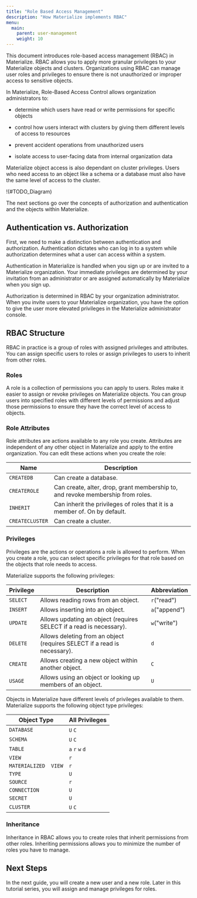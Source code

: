 ```yaml
---
title: "Role Based Access Management"
description: "How Materialize implements RBAC"
menu:
  main:
    parent: user-management
    weight: 10
---
```


This document introduces role-based access management (RBAC) in Materialize. RBAC allows you to apply more
granular privileges to your Materialize objects and clusters. Organizations
using RBAC can manage user roles and privileges to ensure there is not
unauthorized or improper access to sensitive objects.

In Materialize, Role-Based Access Control allows organization administrators to:

* determine which users have read or write permissions for specific objects

* control how users interact with clusters by giving them different levels of access to
resources

* prevent accident operations from unauthorized users

* isolate access to user-facing data from internal organization data

Materialize object access is also dependant on cluster privileges.
Users who need access to an object like a schema or a database must also have
the same level of access to the cluster.

!(#TODO_Diagram)

The next sections go over the concepts of authorization and authentication and
the objects within Materialize.

## Authentication vs. Authorization

First, we need to make a distinction between authentication and authorization.
Authentication dictates who can log in to a system while authorization
determines what a user can access within a system.

Authentication in Materialize is handled when you sign up or are invited to a
Materialize organization. Your immediate privileges are determined by your
invitation from an administrator or are assigned automatically by Materialize
when you sign up.

Authorization is determined in RBAC by your organization administrator. When you
invite users to your Materialize organization, you have the option to give the
user more elevated privileges in the Materialize administrator console.

## RBAC Structure

RBAC in practice is a group of roles with assigned privileges and attributes.
You can assign specific users to roles or assign privileges to users to inherit
from other roles.

### Roles

A role is a collection of permissions you can apply to users. Roles make it
easier to assign or revoke privileges on Materialize objects. You can group
users into specified roles with different levels of permissions and adjust those
permissions to ensure they have the correct level of access to objects.

### Role Attributes

Role attributes are actions available to any role you create. Attributes are
independent of any other object in Materialize and apply to the entire
organization. You can edit these actions when you create the role:

| Name            | Description                                                                     |
|-----------------|---------------------------------------------------------------------------------|
| `CREATEDB`      | Can create a database.                                                          |
| `CREATEROLE`    | Can create, alter, drop, grant membership to, and revoke membership from roles. |
| `INHERIT`       | Can inherit the privileges of roles that it is a member of. On by default.      |
| `CREATECLUSTER` | Can create a cluster.                                                           |

### Privileges

Privileges are the actions or operations a role is allowed to perform. When you
create a role, you can select specific privileges for that role based on the
objects that role needs to access.

Materialize supports the following privileges:

| Privilege | Description                                                              | Abbreviation  |
|-----------|--------------------------------------------------------------------------|---------------|
| `SELECT`  | Allows reading rows from an object.                                      | `r`("read")   |
| `INSERT`  | Allows inserting into an object.                                         | `a`("append") |
| `UPDATE`  | Allows updating an object (requires SELECT if a read is necessary).      | `w`("write")  |
| `DELETE`  | Allows deleting from an object (requires SELECT if a read is necessary). | `d`           |
| `CREATE`  | Allows creating a new object within another object.                      | `C`           |
| `USAGE`   | Allows using an object or looking up members of an object.               | `U`           |

Objects in Materialize have different levels of privileges available to them.
Materialize supports the following object type privileges:

| Object Type          | All Privileges |
|----------------------|----------------|
| `DATABASE`           | `U` `C`             |
| `SCHEMA`             | `U` `C`             |
| `TABLE`              | `a` `r` `w` `d`           |
| `VIEW`               | `r`              |
| `MATERIALIZED  VIEW` | `r`              |
| `TYPE`               | `U`              |
| `SOURCE`             | `r`              |
| `CONNECTION`         | `U`              |
| `SECRET`             | `U`              |
| `CLUSTER`            | `U` `C`          |


### Inheritance

Inheritance in RBAC allows you to create roles that inherit permissions
from other roles. Inheriting permissions allows you to minimize the number of
roles you have to manage.

## Next Steps

In the next guide, you will create a new user and a new role. Later in this
tutorial series, you will assign and manage privileges for roles.
